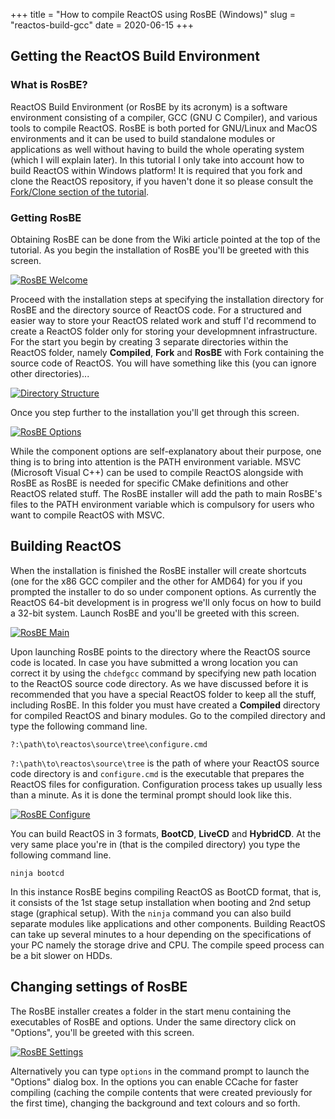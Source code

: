 +++
title = "How to compile ReactOS using RosBE (Windows)"
slug = "reactos-build-gcc"
date = 2020-06-15
+++

## Getting the ReactOS Build Environment

### What is RosBE?

ReactOS Build Environment (or RosBE by its acronym) is a software environment consisting of a compiler, GCC (GNU C Compiler), and various tools to compile ReactOS. RosBE is both ported for GNU/Linux and MacOS environments and it can be used to build standalone modules or applications as well without having to build the whole operating system (which I will explain later). In this tutorial I only take into account how to build ReactOS within Windows platform! It is required that you fork and clone the ReactOS repository, if you haven't done it so please consult the [Fork/Clone section of the tutorial](../pages/reactos-contributing.html#git-fork-clone).

### Getting RosBE

Obtaining RosBE can be done from the Wiki article pointed at the top of the tutorial. As you begin the installation of RosBE you'll be greeted with this screen.

[![RosBE Welcome](../images/reactos-build-gcc/welcome.png)](../images/reactos-build-gcc/welcome.png)

Proceed with the installation steps at specifying the installation directory for RosBE and the directory source of ReactOS code. For a structured and easier way to store your ReactOS related work and stuff I'd recommend to create a ReactOS folder only for storing your developmnent infrastructure. For the start you begin by creating 3 separate directories within the ReactOS folder, namely **Compiled**, **Fork** and **RosBE** with Fork containing the source code of ReactOS. You will have something like this (you can ignore other directories)...

[![Directory Structure](../images/reactos-build-gcc/rosbe-dir.png)](../images/reactos-build-gcc/rosbe-dir.png)

Once you step further to the installation you'll get through this screen.

[![RosBE Options](../images/reactos-build-gcc/rosbe-options.png)](../images/reactos-build-gcc/rosbe-options.png)

While the component options are self-explanatory about their purpose, one thing is to bring into attention is the PATH environment variable. MSVC (Microsoft Visual C++) can be used to compile ReactOS alongside with RosBE as RosBE is needed for specific CMake definitions and other ReactOS related stuff. The RosBE installer will add the path to main RosBE's files to the PATH environment variable which is compulsory for users who want to compile ReactOS with MSVC.

## Building ReactOS

When the installation is finished the RosBE installer will create shortcuts (one for the x86 GCC compiler and the other for AMD64) for you if you prompted the installer to do so under component options. As currently the ReactOS 64-bit development is in progress we'll only focus on how to build a 32-bit system. Launch RosBE and you'll be greeted with this screen.

[![RosBE Main](../images/reactos-build-gcc/rosbe-screen.png)](../images/reactos-build-gcc/rosbe-screen.png)

Upon launching RosBE points to the directory where the ReactOS source code is located. In case you have submitted a wrong location you can correct it by using the `chdefgcc` command by specifying new path location to the ReactOS source code directory. As we have discussed before it is recommended that you have a special ReactOS folder to keep all the stuff, including RosBE. In this folder you must have created a **Compiled** directory for compiled ReactOS and binary modules. Go to the compiled directory and type the following command line.

`?:\path\to\reactos\source\tree\configure.cmd`

`?:\path\to\reactos\source\tree` is the path of where your ReactOS source code directory is and `configure.cmd` is the executable that prepares the ReactOS files for configuration. Configuration process takes up usually less than a minute. As it is done the terminal prompt should look like this.

[![RosBE Configure](../images/reactos-build-gcc/rosbe-configure.png)](../images/reactos-build-gcc/rosbe-configure.png)

You can build ReactOS in 3 formats, **BootCD**, **LiveCD** and **HybridCD**. At the very same place you're in (that is the compiled directory) you type the following command line.

`ninja bootcd`

In this instance RosBE begins compiling ReactOS as BootCD format, that is, it consists of the 1st stage setup installation when booting and 2nd setup stage (graphical setup). With the `ninja` command you can also build separate modules like applications and other components. Building ReactOS can take up several minutes to a hour depending on the specifications of your PC namely the storage drive and CPU. The compile speed process can be a bit slower on HDDs.

## Changing settings of RosBE

The RosBE installer creates a folder in the start menu containing the executables of RosBE and options. Under the same directory click on "Options", you'll be greeted with this screen.

[![RosBE Settings](../images/reactos-build-gcc/rosbe-settings.png)](../images/reactos-build-gcc/rosbe-settings.png)

Alternatively you can type `options` in the command prompt to launch the "Options" dialog box. In the options you can enable CCache for faster compiling (caching the compile contents that were created previously for the first time), changing the background and text colours and so forth.